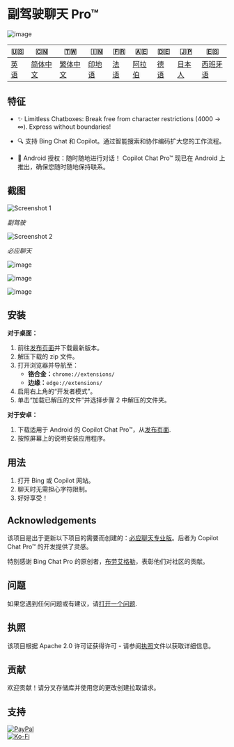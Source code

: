 # 副驾驶聊天 Pro™

![image](https://user-images.githubusercontent.com/69091361/297645227-67e62dd6-9322-4622-aa35-f7624fdf8698.png)

| 🇺🇸            | 🇨🇳                    | 🇹🇼                    | 🇮🇳                | 🇫🇷               | 🇦🇪                | 🇩🇪               | 🇯🇵                | 🇪🇸                 |
| --------------- | ----------------------- | ----------------------- | ------------------- | ------------------ | ------------------- | ------------------ | ------------------- | -------------------- |
| [英语](README.md) | [简体中文](README.zh-CN.md) | [繁体中文](README.zh-TW.md) | [印地语](README.hi.md) | [法语](README.fr.md) | [阿拉伯](README.ar.md) | [德语](README.de.md) | [日本人](README.ja.md) | [西班牙语](README.es.md) |

## 特征

-   ✨ Limitless Chatboxes: Break free from character restrictions (4000 -> ∞). Express without boundaries!

-   🔍 支持 Bing Chat 和 Copilot。通过智能搜索和协作编码扩大您的工作流程。

-   📱 Android 授权：随时随地进行对话！ Copilot Chat Pro™ 现已在 Android 上推出，确保您随时随地保持联系。

## 截图

![Screenshot 1](https://user-images.githubusercontent.com/69091361/297644441-b17ea2d1-94c4-4543-92fd-d094bb8187c6.png)

_副驾驶_

![Screenshot 2](https://user-images.githubusercontent.com/69091361/297644588-1b3c7295-c6b2-46f9-9999-a99c95aad580.png)

_必应聊天_

![image](https://github.com/qzxtu/Copilot-Chat-Pro/assets/69091361/765cde2d-514f-449f-b88b-5cbef013560a)

![image](https://github.com/qzxtu/Copilot-Chat-Pro/assets/69091361/fd7288a6-d153-4c45-ba7a-32662374b4a3)

![image](https://github.com/qzxtu/Copilot-Chat-Pro/assets/69091361/56b8c6a1-19c4-440b-9467-64b6c45013bf)

## 安装

**对于桌面：**

1.  前往[发布页面](https://github.com/qzxtu/Copilot-Chat-Pro/releases)并下载最新版本。
2.  解压下载的 zip 文件。
3.  打开浏览器并导航至：
    -   **铬合金：**`chrome://extensions/`
    -   **边缘：**`edge://extensions/`
4.  启用右上角的“开发者模式”。
5.  单击“加载已解压的文件”并选择步骤 2 中解压的文件夹。

**对于安卓：**

1.  下载适用于 Android 的 Copilot Chat Pro™，从[发布页面](https://github.com/qzxtu/Copilot-Chat-Pro/releases).
2.  按照屏幕上的说明安装应用程序。

## 用法

1.  打开 Bing 或 Copilot 网站。
2.  聊天时无需担心字符限制。
3.  好好享受！

## Acknowledgements

该项目是出于更新以下项目的需要而创建的：[必应聊天专业版](https://github.com/blueagler/Bing-Chat-Pro)。后者为 Copilot Chat Pro™ 的开发提供了灵感。

特别感谢 Bing Chat Pro 的原创者，[布劳艾格勒](https://github.com/blueagler)，表彰他们对社区的贡献。

## 问题

如果您遇到任何问题或有建议，请[打开一个问题](https://github.com/qzxtu/copilot-chat-pro/issues).

## 执照

该项目根据 Apache 2.0 许可证获得许可 - 请参阅[执照](LICENSE)文件以获取详细信息。

## 贡献

欢迎贡献！请分叉存储库并使用您的更改创建拉取请求。

## 支持

[![PayPal](https://img.shields.io/badge/PayPal-00457C?style=for-the-badge&logo=paypal&logoColor=white)](https://paypal.me/nova355killer)  
[![Ko-Fi](https://img.shields.io/badge/kofi-00457C?style=for-the-badge&logo=ko-fi&logoColor=white)](https://ko-fi.com/nova355)
